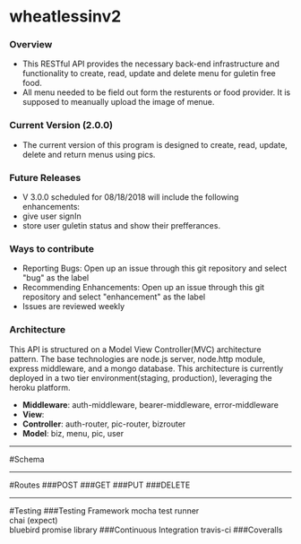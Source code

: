 # wheatlessinv2

### Overview
 -  This RESTful API provides the necessary back-end infrastructure and functionality to create, read, update and delete menu for guletin free food.
 - All menu needed to be field out form the resturents or food provider. It is supposed to meanually upload the image of menue.
### Current Version (2.0.0)
 - The current version of this program is designed to create, read, update, delete and return menus using pics.
### Future Releases
 - V 3.0.0 scheduled for 08/18/2018 will include the following enhancements:
 - give user signIn
 - store user guletin status and show their prefferances.  
### Ways to contribute
 - Reporting Bugs: Open up an issue through this git repository and select "bug" as the label
 - Recommending Enhancements: Open up an issue through this git repository and select "enhancement" as the label
 - Issues are reviewed weekly
### Architecture
This API is structured on a Model View Controller(MVC) architecture pattern. The base technologies are node.js server, node.http module, express middleware, and a mongo database. This architecture is currently deployed in a two tier environment(staging, production), leveraging the heroku platform.

 - **Middleware**: auth-middleware, bearer-middleware, error-middleware
 - **View**:
 - **Controller**: auth-router, pic-router, bizrouter
 - **Model**: biz, menu, pic, user
****
#Schema
*****
#Routes
###POST
###GET
###PUT
###DELETE
****
#Testing
###Testing Framework
mocha test runner  
chai (expect)  
bluebird promise library
###Continuous Integration
travis-ci
###Coveralls
